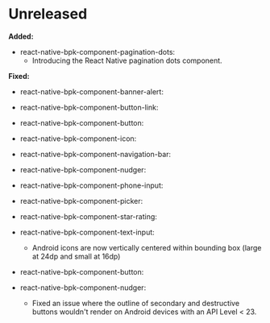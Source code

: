 # Unreleased

**Added:**
- react-native-bpk-component-pagination-dots:
  - Introducing the React Native pagination dots component.

**Fixed:**
- react-native-bpk-component-banner-alert:
- react-native-bpk-component-button-link:
- react-native-bpk-component-button:
- react-native-bpk-component-icon:
- react-native-bpk-component-navigation-bar:
- react-native-bpk-component-nudger:
- react-native-bpk-component-phone-input:
- react-native-bpk-component-picker:
- react-native-bpk-component-star-rating:
- react-native-bpk-component-text-input:
  - Android icons are now vertically centered within bounding box (large at 24dp and small at 16dp)

- react-native-bpk-component-button:
- react-native-bpk-component-nudger:
  - Fixed an issue where the outline of secondary and destructive buttons wouldn't render on Android devices with an API Level < 23.

